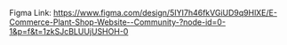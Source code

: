 Figma Link: https://www.figma.com/design/5IYI7h46fkVGiUD9q9HlXE/E-Commerce-Plant-Shop-Website--Community-?node-id=0-1&p=f&t=1zkSJcBLUUjUSHOH-0
